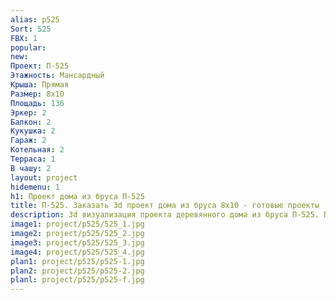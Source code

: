 ```yaml
---
alias: p525
Sort: 525
FBX: 1
popular: 
new: 
Проект: П-525
Этажность: Мансардный
Крыша: Прямая
Размер: 8х10
Площадь: 136
Эркер: 2
Балкон: 2
Кукушка: 2
Гараж: 2
Котельная: 2
Терраса: 1
В чашу: 2
layout: project
hidemenu: 1
h1: Проект дома из бруса П-525
title: П-525. Заказать 3d проект дома из бруса 8х10 - готовые проекты
description: 3d визуализация проекта деревянного дома из бруса П-525. Площадь 136 м2, размер 8х10. Вы можете внести любые изменения в проект.
image1: project/p525/525_1.jpg
image2: project/p525/525_2.jpg
image3: project/p525/525_3.jpg
image4: project/p525/525_4.jpg
plan1: project/p525/p525-1.jpg
plan2: project/p525/p525-2.jpg
planl: project/p525/p525-f.jpg
---
```

